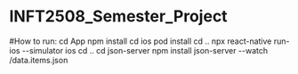# INFT2508_Semester_Project

#How to run:
cd App
npm install
cd ios
pod install
cd ..
npx react-native run-ios --simulator ios
cd ..
cd json-server
npm install
json-server --watch /data.items.json
